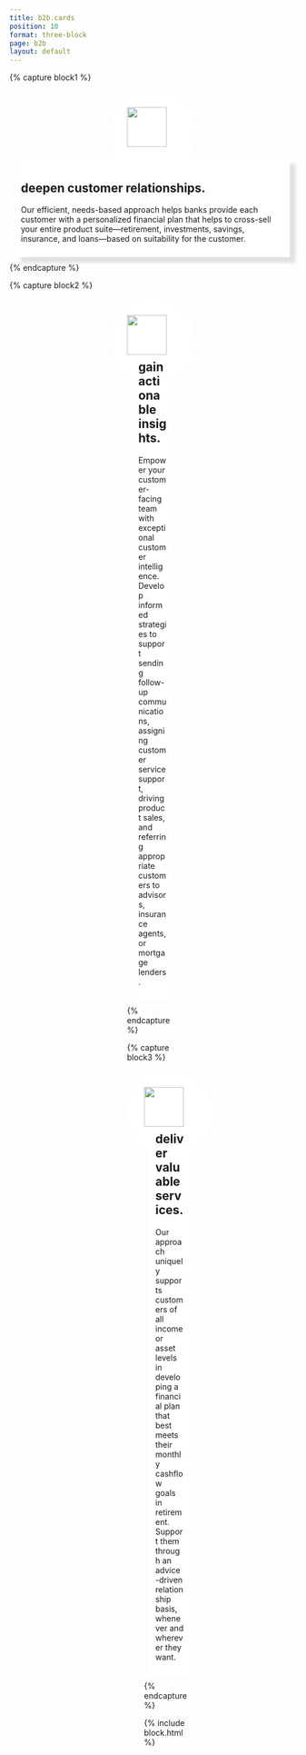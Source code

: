 ```yaml
---
title: b2b.cards
position: 10
format: three-block
page: b2b
layout: default
---
```


{% capture block1 %}
<div style="padding:30px;border-radius:50%;background-color:white;height:90px;width:90px;margin:auto;"><img style="height:70px;" src="/uploads/realtionship.png"></div>
<div style="background-color:white;padding:10px;Margin:10px;Margin-top:-30px;box-shadow:10px 10px 5px #e2e2e2;">
<h2>deepen customer relationships.</h2>
<p>Our efficient, needs-based approach helps banks provide each customer with a personalized financial plan that helps to cross-sell your entire product suite—retirement, investments, savings, insurance, and loans—based on suitability for the customer.</p>
	</div>
{% endcapture %}

{% capture block2 %}
<div style="padding:30px;border-radius:50%;background-color:white;height:90px;width:90px;margin:auto;"><img style="height:70px;" src="/uploads/insight.png">

<div style="background-color:white;padding:10px;Margin:10px;Margin-top:-30px;box-shadow:10px,10px,5px,#e2e2e2;">
	<h2> gain actionable insights.</h2>
<p>Empower your customer-facing team with exceptional customer intelligence. Develop informed strategies to support sending follow-up communications, assigning customer service support, driving product sales, and referring appropriate customers to advisors, insurance agents, or mortgage lenders.</p></div>
{% endcapture %}

{% capture block3 %}
<div style="padding:30px;border-radius:50%;background-color:white;height:90px;width:90px;margin:auto;"><img style="height:70px;" src="/uploads/value.png">
<div style="background-color:white;padding:10px;Margin:10px;Margin-top:-30px;box-shadow:10px,10px,5px,#e2e2e2;">
<h2>deliver valuable services.</h2>
<p>Our approach uniquely supports customers of all income or asset levels in developing a financial plan that best meets their monthly cashflow goals in retirement. Support them through an advice-driven relationship basis, whenever and wherever they want.</p></div>
{% endcapture %}

{% include block.html %}



